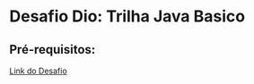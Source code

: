 # Desafio Dio: Trilha Java Basico

## Pré-requisitos:

[Link do Desafio](https://github.com/digitalinnovationone/trilha-java-basico/tree/main/desafios/sintaxe)

